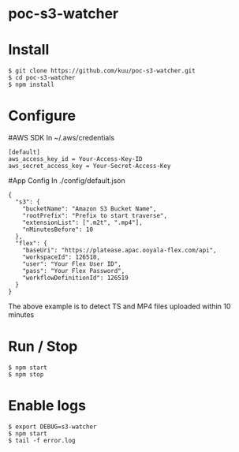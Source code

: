 # poc-s3-watcher

# Install

```
$ git clone https://github.com/kuu/poc-s3-watcher.git
$ cd poc-s3-watcher
$ npm install
```

# Configure

#AWS SDK
In ~/.aws/credentials
```
[default]
aws_access_key_id = Your-Access-Key-ID
aws_secret_access_key = Your-Secret-Access-Key
```

#App Config
In ./config/default.json
```
{
  "s3": {
    "bucketName": "Amazon S3 Bucket Name",
    "rootPrefix": "Prefix to start traverse",
    "extensionList": [".m2t", ".mp4"],
    "nMinutesBefore": 10
  },
  "flex": {
    "baseUri": "https://platease.apac.ooyala-flex.com/api",
    "workspaceId": 126518,
    "user": "Your Flex User ID",
    "pass": "Your Flex Password",
    "workflowDefinitionId": 126519
  }
}
```
The above example is to detect TS and MP4 files uploaded within 10 minutes

# Run / Stop

```
$ npm start
$ npm stop
```

# Enable logs

```
$ export DEBUG=s3-watcher
$ npm start
$ tail -f error.log
```

